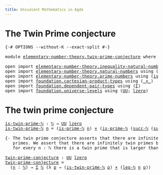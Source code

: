```yaml
---
title: Univalent Mathematics in Agda
---
```


# The Twin Prime conjecture

<pre class="Agda"><a id="84" class="Symbol">{-#</a> <a id="88" class="Keyword">OPTIONS</a> <a id="96" class="Pragma">--without-K</a> <a id="108" class="Pragma">--exact-split</a> <a id="122" class="Symbol">#-}</a>

<a id="127" class="Keyword">module</a> <a id="134" href="elementary-number-theory.twin-prime-conjecture.html" class="Module">elementary-number-theory.twin-prime-conjecture</a> <a id="181" class="Keyword">where</a>

<a id="188" class="Keyword">open</a> <a id="193" class="Keyword">import</a> <a id="200" href="elementary-number-theory.inequality-natural-numbers.html" class="Module">elementary-number-theory.inequality-natural-numbers</a> <a id="252" class="Keyword">using</a> <a id="258" class="Symbol">(</a><a id="259" href="elementary-number-theory.inequality-natural-numbers.html#1407" class="Function">leq-ℕ</a><a id="264" class="Symbol">)</a>
<a id="266" class="Keyword">open</a> <a id="271" class="Keyword">import</a> <a id="278" href="elementary-number-theory.natural-numbers.html" class="Module">elementary-number-theory.natural-numbers</a> <a id="319" class="Keyword">using</a> <a id="325" class="Symbol">(</a><a id="326" href="elementary-number-theory.natural-numbers.html#1444" class="Datatype">ℕ</a><a id="327" class="Symbol">;</a> <a id="329" href="elementary-number-theory.natural-numbers.html#1478" class="InductiveConstructor">succ-ℕ</a><a id="335" class="Symbol">)</a>
<a id="337" class="Keyword">open</a> <a id="342" class="Keyword">import</a> <a id="349" href="elementary-number-theory.prime-numbers.html" class="Module">elementary-number-theory.prime-numbers</a> <a id="388" class="Keyword">using</a> <a id="394" class="Symbol">(</a><a id="395" href="elementary-number-theory.prime-numbers.html#1964" class="Function">is-prime-ℕ</a><a id="405" class="Symbol">)</a>
<a id="407" class="Keyword">open</a> <a id="412" class="Keyword">import</a> <a id="419" href="foundation.cartesian-product-types.html" class="Module">foundation.cartesian-product-types</a> <a id="454" class="Keyword">using</a> <a id="460" class="Symbol">(</a><a id="461" href="foundation-core.cartesian-product-types.html#577" class="Function Operator">_×_</a><a id="464" class="Symbol">)</a>
<a id="466" class="Keyword">open</a> <a id="471" class="Keyword">import</a> <a id="478" href="foundation.dependent-pair-types.html" class="Module">foundation.dependent-pair-types</a> <a id="510" class="Keyword">using</a> <a id="516" class="Symbol">(</a><a id="517" href="foundation-core.dependent-pair-types.html#502" class="Record">Σ</a><a id="518" class="Symbol">)</a>
<a id="520" class="Keyword">open</a> <a id="525" class="Keyword">import</a> <a id="532" href="foundation.universe-levels.html" class="Module">foundation.universe-levels</a> <a id="559" class="Keyword">using</a> <a id="565" class="Symbol">(</a><a id="566" href="foundation-core.universe-levels.html#222" class="Primitive">UU</a><a id="568" class="Symbol">;</a> <a id="570" href="Agda.Primitive.html#764" class="Primitive">lzero</a><a id="575" class="Symbol">)</a>
</pre>
# The twin prime conjecture

<pre class="Agda"><a id="is-twin-prime-ℕ"></a><a id="619" href="elementary-number-theory.twin-prime-conjecture.html#619" class="Function">is-twin-prime-ℕ</a> <a id="635" class="Symbol">:</a> <a id="637" href="elementary-number-theory.natural-numbers.html#1444" class="Datatype">ℕ</a> <a id="639" class="Symbol">→</a> <a id="641" href="foundation-core.universe-levels.html#222" class="Primitive">UU</a> <a id="644" href="Agda.Primitive.html#764" class="Primitive">lzero</a>
<a id="650" href="elementary-number-theory.twin-prime-conjecture.html#619" class="Function">is-twin-prime-ℕ</a> <a id="666" href="elementary-number-theory.twin-prime-conjecture.html#666" class="Bound">n</a> <a id="668" class="Symbol">=</a> <a id="670" class="Symbol">(</a><a id="671" href="elementary-number-theory.prime-numbers.html#1964" class="Function">is-prime-ℕ</a> <a id="682" href="elementary-number-theory.twin-prime-conjecture.html#666" class="Bound">n</a><a id="683" class="Symbol">)</a> <a id="685" href="foundation-core.cartesian-product-types.html#577" class="Function Operator">×</a> <a id="687" class="Symbol">(</a><a id="688" href="elementary-number-theory.prime-numbers.html#1964" class="Function">is-prime-ℕ</a> <a id="699" class="Symbol">(</a><a id="700" href="elementary-number-theory.natural-numbers.html#1478" class="InductiveConstructor">succ-ℕ</a> <a id="707" class="Symbol">(</a><a id="708" href="elementary-number-theory.natural-numbers.html#1478" class="InductiveConstructor">succ-ℕ</a> <a id="715" href="elementary-number-theory.twin-prime-conjecture.html#666" class="Bound">n</a><a id="716" class="Symbol">)))</a>

<a id="721" class="Comment">{- The twin prime conjecture asserts that there are infinitely many twin
   primes. We assert that there are infinitely twin primes by asserting that
   for every n : ℕ there is a twin prime that is larger than n. -}</a>

<a id="twin-prime-conjecture"></a><a id="939" href="elementary-number-theory.twin-prime-conjecture.html#939" class="Function">twin-prime-conjecture</a> <a id="961" class="Symbol">:</a> <a id="963" href="foundation-core.universe-levels.html#222" class="Primitive">UU</a> <a id="966" href="Agda.Primitive.html#764" class="Primitive">lzero</a>
<a id="972" href="elementary-number-theory.twin-prime-conjecture.html#939" class="Function">twin-prime-conjecture</a> <a id="994" class="Symbol">=</a>
  <a id="998" class="Symbol">(</a><a id="999" href="elementary-number-theory.twin-prime-conjecture.html#999" class="Bound">n</a> <a id="1001" class="Symbol">:</a> <a id="1003" href="elementary-number-theory.natural-numbers.html#1444" class="Datatype">ℕ</a><a id="1004" class="Symbol">)</a> <a id="1006" class="Symbol">→</a> <a id="1008" href="foundation-core.dependent-pair-types.html#502" class="Record">Σ</a> <a id="1010" href="elementary-number-theory.natural-numbers.html#1444" class="Datatype">ℕ</a> <a id="1012" class="Symbol">(λ</a> <a id="1015" href="elementary-number-theory.twin-prime-conjecture.html#1015" class="Bound">p</a> <a id="1017" class="Symbol">→</a> <a id="1019" class="Symbol">(</a><a id="1020" href="elementary-number-theory.twin-prime-conjecture.html#619" class="Function">is-twin-prime-ℕ</a> <a id="1036" href="elementary-number-theory.twin-prime-conjecture.html#1015" class="Bound">p</a><a id="1037" class="Symbol">)</a> <a id="1039" href="foundation-core.cartesian-product-types.html#577" class="Function Operator">×</a> <a id="1041" class="Symbol">(</a><a id="1042" href="elementary-number-theory.inequality-natural-numbers.html#1407" class="Function">leq-ℕ</a> <a id="1048" href="elementary-number-theory.twin-prime-conjecture.html#999" class="Bound">n</a> <a id="1050" href="elementary-number-theory.twin-prime-conjecture.html#1015" class="Bound">p</a><a id="1051" class="Symbol">))</a>
</pre>